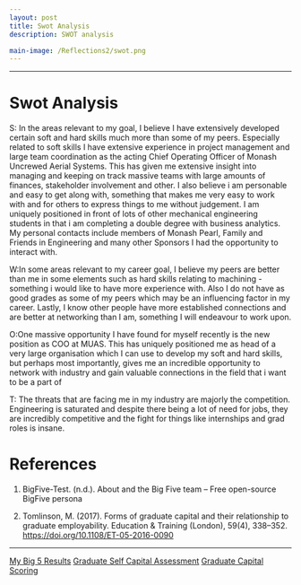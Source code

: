 ```yaml
---
layout: post
title: Swot Analysis
description: SWOT analysis

main-image: /Reflections2/swot.png
---
```


---
# Swot Analysis
S: In the areas relevant to my goal, I believe I have extensively developed certain soft and hard skills much more than some of my peers. Especially related to soft skills I have extensive experience in project management and large team coordination as the acting Chief Operating Officer of Monash Uncrewed Aerial Systems. This has given me extensive insight into managing and keeping on track massive teams with large amounts of finances, stakeholder involvement and other. I also believe i am personable and easy to get along with, something that makes me very easy to work with and for others to express things to me without judgement. I am uniquely positioned in front of lots of other mechanical engineering students in that i am completing a double degree with business analytics. My personal contacts include members of Monash Pearl, Family and Friends in Engineering and many other Sponsors I had the opportunity to interact with.




W:In some areas relevant to my career goal, I believe my peers are better than me in some elements such as hard skills relating to machining - something i would like to have more experience with. Also I do not have as good grades as some of my peers which may be an influencing factor in my career. Lastly, I know other people have more established connections and are better at networking than I am, something I will endeavour to work upon. 




O:One massive opportunity I have found for myself recently is the new position as COO at MUAS. This has uniquely positioned me as head of a very large organisation which I can use to develop my soft and hard skills, but perhaps most importantly, gives me an incredible opportunity to network with industry and gain valuable connections in the field that i want to be a part of




T: The threats that are facing me in my industry are majorly the competition. Engineering is saturated and despite there being a lot of need for jobs, they are incredibly competitive and the fight for things like internships and grad roles is insane.  



# References

1. BigFive-Test. (n.d.). About and the Big Five team – Free open-source BigFive persona

2. Tomlinson, M. (2017). Forms of graduate capital and their relationship to graduate employability. Education & Training (London), 59(4), 338–352. https://doi.org/10.1108/ET-05-2016-0090

---
[My Big 5 Results](/assets/persontesting/Big5Results2.pdf)
[Graduate Self Capital Assessment](/assets/persontesting/GraduateCapitalSelfassessment.pdf)
[Graduate Capital Scoring](/assets/persontesting/HumanCapital2.pdf)
